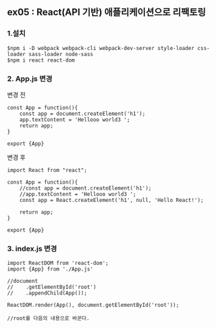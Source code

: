 ## ex05 : React(API 기반) 애플리케이션으로 리팩토링

### 1.설치 

 ```
 $npm i -D webpack webpack-cli webpack-dev-server style-loader css-loader sass-loader node-sass
 $npm i react react-dom
```

### 2. App.js 변경


변경 전
```
const App = function(){
    const app = document.createElement('h1');
    app.textContent = 'Hellooo world3 ';
    return app;
}

export {App}
```


변경 후

```
import React from "react";

const App = function(){
    //const app = document.createElement('h1');
    //app.textContent = 'Hellooo world3 ';
    const app = React.createElement('h1', null, 'Hello React!');

    return app;
}

export {App}
```


### 3. index.js 변경

```
import ReactDOM from 'react-dom';
import {App} from './App.js'

//document
//    .getElementById('root')
//    .appendChild(App());

ReactDOM.render(App(), document.getElementById('root'));

//root를 다음의 내용으로 바꾼다.
```